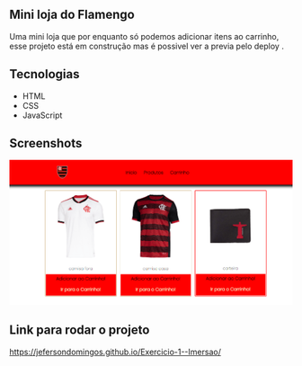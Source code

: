 ## Mini loja do Flamengo

<p>Uma mini loja que por enquanto só podemos adicionar itens ao carrinho, esse projeto está em construção mas é possivel ver a previa pelo deploy .</p>

## Tecnologias
* HTML
* CSS
* JavaScript

## Screenshots
![Screenshot da loja do flamengo](https://github.com/JefersonDomingos/Exercicio-1--Imersao/blob/41be87db7355ff87f5ec5f1c532f671df18c0c54/IMG/Layout.png)

## Link para rodar o projeto
https://jefersondomingos.github.io/Exercicio-1--Imersao/
